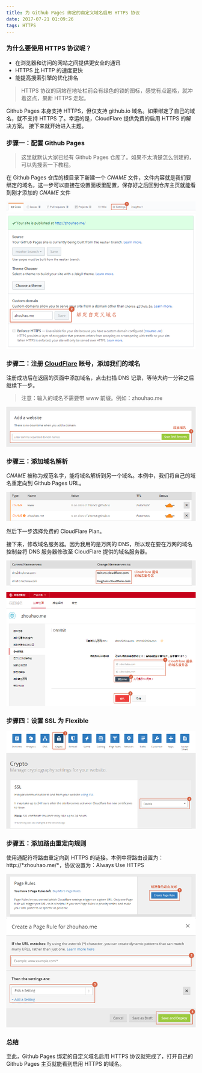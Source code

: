```yaml
---
title: 为 Github Pages 绑定的自定义域名启用 HTTPS 协议
date: 2017-07-21 01:09:26
tags: HTTPS
---
```


### 为什么要使用 HTTPS 协议呢？

- 在浏览器和访问的网站之间提供更安全的通讯
- HTTPS 比 HTTP 的速度更快
- 能提高搜索引擎的优化排名

> HTTPS 协议的网站在地址栏前会有绿色的锁的图标，感觉有点逼格，就冲着这点，果断 HTTPS 走起。

Github Pages 本身支持 HTTPS，但仅支持 github.io 域名。如果绑定了自己的域名，就不支持 HTTPS 了。幸运的是，CloudFlare 提供免费的启用 HTTPS 的解决方案。
接下来就开始进入主题。

### 步骤一：配置 Github Pages

> 这里就默认大家已经有 Github Pages 仓库了。如果不太清楚怎么创建的，可以先搜索一下教程。

在 Github Pages 仓库的根目录下新建一个 *CNAME* 文件，文件内容就是我们要绑定的域名，这一步可以直接在设置面板里配置，保存好之后回到仓库主页就能看到刚才添加的 *CNAME* 文件

![step1](img/https_20170721_1.png)
![step2](img/https_20170721_2.png)

### 步骤二：注册 <a href="https://www.cloudflare.com/" target="_blank">CloudFlare</a> 账号，添加我们的域名

注册成功后在返回的页面中添加域名，点击扫描 DNS 记录，等待大约一分钟之后继续下一步。

> 注意：输入的域名不需要带 www 前缀。例如：zhouhao.me

![step3](img/https_20170721_3.png)

### 步骤三：添加域名解析

*CNAME* 被称为规范名字，能将域名解析到另一个域名。本例中，我们将自己的域名重定向到 Github Pages URL。

![step4](img/https_20170721_4.png)

然后下一步选择免费的 CloudFlare Plan。

接下来，修改域名服务器。因为我用的是万网的 DNS，所以现在要在万网的域名控制台将 DNS 服务器修改至 CloudFlare 提供的域名服务器。

![step5](img/https_20170721_5.png)

![step6](img/https_20170721_6.png)

### 步骤四：设置 SSL 为 Flexible

![step7](img/https_20170721_7.png)

### 步骤五：添加路由重定向规则

使用通配符将路由重定向到 HTTPS 的链接。本例中将路由设置为：http://\*zhouhao.me/\*，协议设置为：Always Use HTTPS

![step8](img/https_20170721_8.png)
![step9](img/https_20170721_9.png)

### 总结
至此，Github Pages 绑定的自定义域名启用 HTTPS 协议就完成了，打开自己的 Github Pages 主页就能看到启用 HTTPS 的域名。
